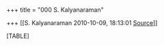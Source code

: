 +++
title = "000 S. Kalyanaraman"

+++
[[S. Kalyanaraman	2010-10-09, 18:13:01 [Source](https://groups.google.com/g/bvparishat/c/IUSLhhjRV_w)]]



  

[TABLE]

  

  

